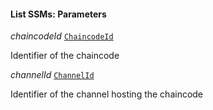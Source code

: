 

#### List SSMs: Parameters  
  
<article>

*chaincodeId* [`ChaincodeId`](/docs/ssm-chaincode-signing-state-machine--page#chaincodeid) 

Identifier of the chaincode

</article>
<article>

*channelId* [`ChannelId`](/docs/channelid--page#channelid) 

Identifier of the channel hosting the chaincode

</article>

